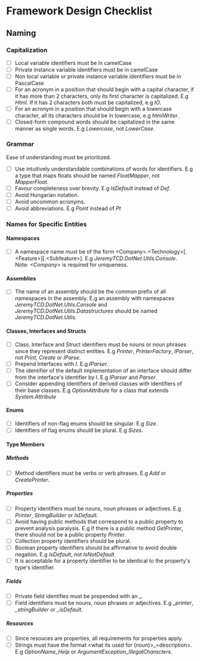 # Framework Design Checklist
## Naming
### Capitalization
- [ ] Local variable identifiers must be in camelCase
- [ ] Private instance variable identifiers must be in camelCase
- [ ] Non local variable or private instance variable identifiers must be in PascalCase
- [ ] For an acronym in a position that should begin with a capital character, if it has more 
than 2 characters, only its first character is capitalized. 
E.g *Html*. If it has 2 characters both must be capitalized, e.g *IO*.
- [ ] For an acronym in a position that should begin with a lowercase character, all its characters should be
in lowercase, e.g *htmlWriter*.
- [ ] Closed-form compound words should be capitalized in the same manner as single words. E.g 
*Lowercase*, not *LowerCase*.
### Grammar
Ease of understanding must be prioritized.
- [ ] Use intuitively understandable combinations of words for identifiers. E.g a type that maps
floats should be named *FloatMapper*, not *MapperFloat*.
- [ ] Favour completeness over brevity. E.g *IsDefault* instead of *Def*.
- [ ] Avoid Hungarian notation.
- [ ] Avoid uncommon acronyms.
- [ ] Avoid abbreviations. E.g *Point* instead of *Pt*
### Names for Specific Entities
#### Namespaces
- [ ] A namespace name must be of the form \<Company>.\<Technology>[.\<Feature>][.\<Subfeature>]. E.g
*JeremyTCD.DotNet.Utils.Console*.  
Note: *\<Company>* is required for uniqueness. 
#### Assemblies
- [ ] The name of an assembly should be the common prefix of all namespaces in the assembly. E.g an
assembly with namespaces *JeremyTCD.DotNet.Utils.Console* and *JeremyTCD.DotNet.Utils.Datastructures*
should be named *JeremyTCD.DotNet.Utils*.  
#### Classes, Interfaces and Structs
- [ ] Class, Interface and Struct identifiers must be nouns or noun phrases since they represent
distinct entities. E.g *Printer*, *PrinterFactory*, *IParser*, not *Print*, *Create* or *IParse*.
- [ ] Prepend Interfaces with *I*. E.g *IParser*.
- [ ] The identifier of the default implementation of an interface should differ from the interface's
identifier by *I*. E.g *IParser* and *Parser*.
- [ ] Consider appending identifiers of derived classes with identifiers of their base classes. E.g 
*OptionAttribute* for a class that extends *System.Attribute*
#### Enums
- [ ] Identifiers of non-flag enums should be singular. E.g *Size*.
- [ ] Identifiers of flag enums should be plural. E.g *Sizes*.
#### Type Members
##### Methods
- [ ] Method identifiers must be verbs or verb phrases. E.g *Add* or *CreatePrinter*.
##### Properties
- [ ] Property identifiers must be nouns, noun phrases or adjectives. E.g *Printer*, *StringBuilder* or
*IsDefault*.
- [ ] Avoid having public methods that correspond to a public property to prevent analysis paralysis. 
E.g if there is a public method *GetPrinter*, there should not be a public property *Printer*. 
- [ ] Collection property identifiers should be plural.
- [ ] Boolean property identifiers should be affirmative to avoid double negation. E.g *IsDefault*, 
not *IsNotDefault*.
- [ ] It is acceptable for a property identifier to be identical to the property's type's identifier.
##### Fields
- [ ] Private field identifies must be prepended with an _.
- [ ] Field identifiers must be nouns, noun phrases or adjectives. E.g *_printer*, *_stringBuilder* or
*_isDefault*.
##### Resources
- [ ] Since resouces are properties, all requirements for properties apply.
- [ ] Strings must have the format \<what its used for (noun)>_\<description>. E.g *OptionName_Help* or
*ArgumentException_IllegalCharacters*.